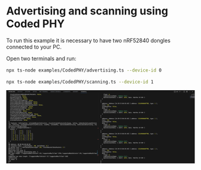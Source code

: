 # Advertising and scanning using Coded PHY

To run this example it is necessary to have two nRF52840 dongles connected to your PC.

Open two terminals and run:

```sh
npx ts-node examples/CodedPHY/advertising.ts --device-id 0
```

```sh
npx ts-node examples/CodedPHY/scanning.ts --device-id 1
```

![Coded PHY example](./imgs/coded-phy.png)
